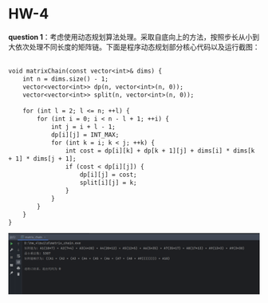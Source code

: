 # HW-4

**question 1**：考虑使用动态规划算法处理。采取自底向上的方法，按照步长从小到大依次处理不同长度的矩阵链。下面是程序动态规划部分核心代码以及运行截图：

~~~

void matrixChain(const vector<int>& dims) {
    int n = dims.size() - 1;
    vector<vector<int>> dp(n, vector<int>(n, 0));
    vector<vector<int>> split(n, vector<int>(n, 0));

    for (int l = 2; l <= n; ++l) {
        for (int i = 0; i < n - l + 1; ++i) {
            int j = i + l - 1;
            dp[i][j] = INT_MAX;
            for (int k = i; k < j; ++k) {
                int cost = dp[i][k] + dp[k + 1][j] + dims[i] * dims[k + 1] * dims[j + 1];
                if (cost < dp[i][j]) {
                    dp[i][j] = cost;
                    split[i][j] = k;
                }
            }
        }
    }
}

~~~

![matrix_chain](https://github.com/2005Andy/SE3701-01/raw/HW-4/matrix_chain.png)

